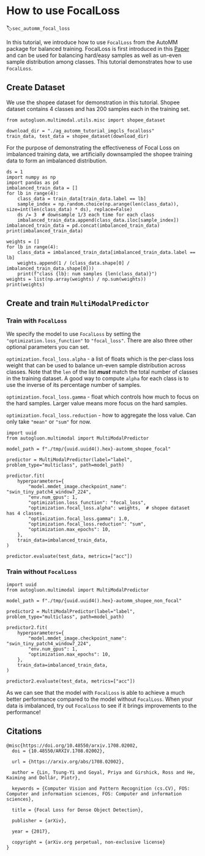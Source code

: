# How to use FocalLoss
:label:`sec_automm_focal_loss`

In this tutorial, we introduce how to use `FocalLoss` from the AutoMM package for balanced training.
FocalLoss is first introduced in this [Paper](https://arxiv.org/abs/1708.02002)
and can be used for balancing hard/easy samples as well as un-even sample distribution among classes. This tutorial demonstrates how to use `FocalLoss`.

## Create Dataset
We use the shopee dataset for demonstration in this tutorial. Shopee dataset contains 4 classes and has 200 samples each in the training set.
```{.python .input}
from autogluon.multimodal.utils.misc import shopee_dataset

download_dir = "./ag_automm_tutorial_imgcls_focalloss"
train_data, test_data = shopee_dataset(download_dir)
```

For the purpose of demonstrating the effectiveness of Focal Loss on imbalanced training data, we artificially downsampled the shopee 
training data to form an imbalanced distribution.

```{.python .input}
ds = 1
import numpy as np
import pandas as pd
imbalanced_train_data = []
for lb in range(4):
    class_data = train_data[train_data.label == lb]
    sample_index = np.random.choice(np.arange(len(class_data)), size=int(len(class_data) * ds), replace=False)
    ds /= 3  # downsample 1/3 each time for each class
    imbalanced_train_data.append(class_data.iloc[sample_index])
imbalanced_train_data = pd.concat(imbalanced_train_data)
print(imbalanced_train_data)

weights = []
for lb in range(4):
    class_data = imbalanced_train_data[imbalanced_train_data.label == lb]
    weights.append(1 / (class_data.shape[0] / imbalanced_train_data.shape[0]))
    print(f"class {lb}: num samples {len(class_data)}")
weights = list(np.array(weights) / np.sum(weights))
print(weights)
```

## Create and train `MultiModalPredictor`
### Train with `FocalLoss`
We specify the model to use `FocalLoss` by setting the `"optimization.loss_function"` to `"focal_loss"`.
There are also three other optional parameters you can set.

`optimization.focal_loss.alpha` - a list of floats which is the per-class loss weight that can be used to balance un-even sample distribution across classes.
Note that the `len` of the list ***must*** match the total number of classes in the training dataset. A good way to compute `alpha` for each class is to use the inverse of its percentage number of samples.

`optimization.focal_loss.gamma` - float which controls how much to focus on the hard samples. Larger value means more focus on the hard samples.

`optimization.focal_loss.reduction` - how to aggregate the loss value. Can only take `"mean"` or `"sum"` for now.

```{.python .input}
import uuid
from autogluon.multimodal import MultiModalPredictor

model_path = f"./tmp/{uuid.uuid4().hex}-automm_shopee_focal"

predictor = MultiModalPredictor(label="label", problem_type="multiclass", path=model_path)

predictor.fit(
    hyperparameters={
        "model.mmdet_image.checkpoint_name": "swin_tiny_patch4_window7_224",
        "env.num_gpus": 1,
        "optimization.loss_function": "focal_loss",
        "optimization.focal_loss.alpha": weights,  # shopee dataset has 4 classes.
        "optimization.focal_loss.gamma": 1.0,
        "optimization.focal_loss.reduction": "sum",
        "optimization.max_epochs": 10,
    },
    train_data=imbalanced_train_data,
) 

predictor.evaluate(test_data, metrics=["acc"])
```

### Train without `FocalLoss`

```{.python .input}
import uuid
from autogluon.multimodal import MultiModalPredictor

model_path = f"./tmp/{uuid.uuid4().hex}-automm_shopee_non_focal"

predictor2 = MultiModalPredictor(label="label", problem_type="multiclass", path=model_path)

predictor2.fit(
    hyperparameters={
        "model.mmdet_image.checkpoint_name": "swin_tiny_patch4_window7_224",
        "env.num_gpus": 1,
        "optimization.max_epochs": 10,
    },
    train_data=imbalanced_train_data,
)

predictor2.evaluate(test_data, metrics=["acc"])
```

As we can see that the model with `FocalLoss` is able to achieve a much better performance compared to the model without `FocalLoss`.
When your data is imbalanced, try out `FocalLoss` to see if it brings improvements to the performance! 

## Citations
```
@misc{https://doi.org/10.48550/arxiv.1708.02002,
  doi = {10.48550/ARXIV.1708.02002},
  
  url = {https://arxiv.org/abs/1708.02002},
  
  author = {Lin, Tsung-Yi and Goyal, Priya and Girshick, Ross and He, Kaiming and Dollár, Piotr},
  
  keywords = {Computer Vision and Pattern Recognition (cs.CV), FOS: Computer and information sciences, FOS: Computer and information sciences},
  
  title = {Focal Loss for Dense Object Detection},
  
  publisher = {arXiv},
  
  year = {2017},
  
  copyright = {arXiv.org perpetual, non-exclusive license}
}

```